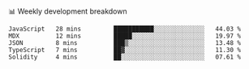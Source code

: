 📊 Weekly development breakdown
<!--START_SECTION:waka-->
```text
JavaScript   28 mins         ███████████░░░░░░░░░░░░░░   44.03 % 
MDX          12 mins         █████░░░░░░░░░░░░░░░░░░░░   19.97 % 
JSON         8 mins          ███▒░░░░░░░░░░░░░░░░░░░░░   13.48 % 
TypeScript   7 mins          ██▓░░░░░░░░░░░░░░░░░░░░░░   11.30 % 
Solidity     4 mins          ██░░░░░░░░░░░░░░░░░░░░░░░   07.61 % 
```
<!--END_SECTION:waka-->
